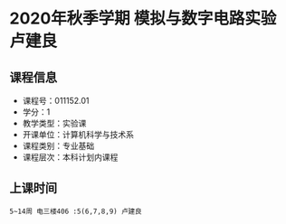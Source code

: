 # 2020年秋季学期 模拟与数字电路实验 卢建良






## 课程信息

- 课程号：011152.01
- 学分：1
- 教学类型：实验课
- 开课单位：计算机科学与技术系
- 课程类别：专业基础
- 课程层次：本科计划内课程

## 上课时间

```
5~14周 电三楼406 :5(6,7,8,9) 卢建良
```

